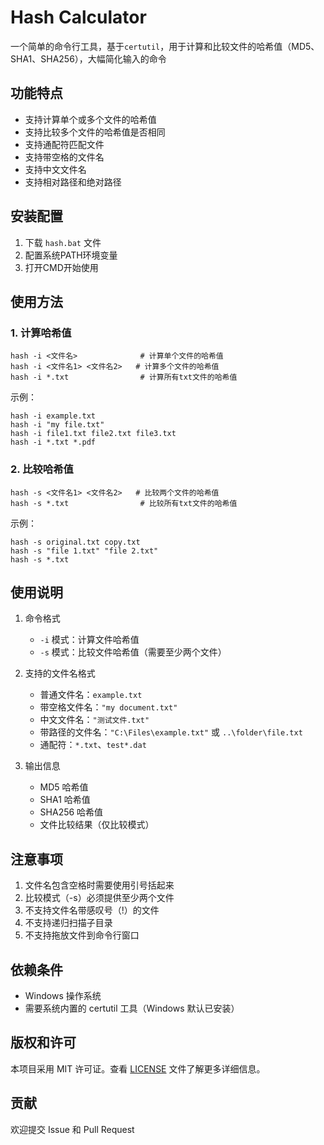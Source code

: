 # Hash Calculator

一个简单的命令行工具，基于`certutil`，用于计算和比较文件的哈希值（MD5、SHA1、SHA256），大幅简化输入的命令

## 功能特点

- 支持计算单个或多个文件的哈希值
- 支持比较多个文件的哈希值是否相同
- 支持通配符匹配文件
- 支持带空格的文件名
- 支持中文文件名
- 支持相对路径和绝对路径

## 安装配置

1. 下载 `hash.bat` 文件
2. 配置系统PATH环境变量
3. 打开CMD开始使用

## 使用方法

### 1. 计算哈希值

```batch
hash -i <文件名>              # 计算单个文件的哈希值
hash -i <文件名1> <文件名2>   # 计算多个文件的哈希值
hash -i *.txt                # 计算所有txt文件的哈希值
```

示例：
```batch
hash -i example.txt
hash -i "my file.txt"
hash -i file1.txt file2.txt file3.txt
hash -i *.txt *.pdf
```

### 2. 比较哈希值

```batch
hash -s <文件名1> <文件名2>   # 比较两个文件的哈希值
hash -s *.txt                # 比较所有txt文件的哈希值
```

示例：
```batch
hash -s original.txt copy.txt
hash -s "file 1.txt" "file 2.txt"
hash -s *.txt
```

## 使用说明

1. 命令格式
   - `-i` 模式：计算文件哈希值
   - `-s` 模式：比较文件哈希值（需要至少两个文件）

2. 支持的文件名格式
   - 普通文件名：`example.txt`
   - 带空格文件名：`"my document.txt"`
   - 中文文件名：`"测试文件.txt"`
   - 带路径的文件名：`"C:\Files\example.txt"` 或 `..\folder\file.txt`
   - 通配符：`*.txt`、`test*.dat`

3. 输出信息
   - MD5 哈希值
   - SHA1 哈希值
   - SHA256 哈希值
   - 文件比较结果（仅比较模式）

## 注意事项

1. 文件名包含空格时需要使用引号括起来
2. 比较模式（-s）必须提供至少两个文件
3. 不支持文件名带感叹号（!）的文件
4. 不支持递归扫描子目录
5. 不支持拖放文件到命令行窗口

## 依赖条件

- Windows 操作系统
- 需要系统内置的 certutil 工具（Windows 默认已安装）

## 版权和许可

本项目采用 MIT 许可证。查看 [LICENSE](LICENSE) 文件了解更多详细信息。

## 贡献

欢迎提交 Issue 和 Pull Request
